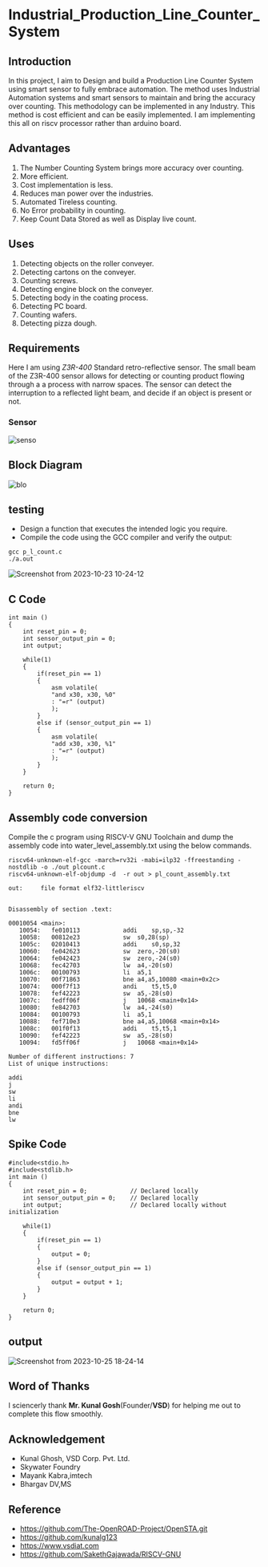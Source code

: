 # Industrial_Production_Line_Counter_System
## Introduction 

In this project, I aim to Design and build a Production Line Counter System  using smart sensor to fully embrace automation. The method uses Industrial Automation systems and smart sensors to maintain and bring the accuracy over counting. This methodology can be implemented in any Industry. This method is cost efficient and can be easily implemented. I am implementing this all on riscv processor rather than arduino board.

## Advantages
1. The Number Counting System brings more accuracy over counting.
2. More efficient.
3. Cost implementation is less.
4. Reduces man power over the industries.
5. Automated Tireless counting.
6. No Error probability in counting.
7. Keep Count Data Stored as well as Display live count.

## Uses
1. Detecting objects on the roller conveyer.
2. Detecting cartons on the conveyer.
3. Counting screws.
4. Detecting engine block on the conveyer.
5. Detecting body in the coating process.
6. Detecting PC board.
7. Counting wafers.
8. Detecting pizza dough.
## Requirements

Here I am using *Z3R-400* Standard retro-reflective sensor. The small beam of the Z3R-400 sensor allows for detecting or counting product flowing through a a process with narrow spaces. The sensor can detect the interruption to a reflected light beam, and decide if an object is present or not.
### Sensor

![senso](https://github.com/nitishkumar515/Industrial_Production_Line_Counter_System/assets/140998638/141af6b3-3514-4de2-8863-4a59784917e2)



## Block Diagram
![blo](https://github.com/nitishkumar515/Industrial_Production_Line_Counter_System/assets/140998638/8e505ea4-a3b2-4001-a0fc-fe4a352251a0)


## testing
* Design a function that executes the intended logic you require.
* Compile the code using the GCC compiler and verify the output:
```
gcc p_l_count.c
./a.out
```
![Screenshot from 2023-10-23 10-24-12](https://github.com/nitishkumar515/Industrial_Production_Line_Counter_System/assets/140998638/a1970178-dd77-47b1-a780-0e490d54a8cf)


## C Code
```
int main ()
{
    int reset_pin = 0;            
    int sensor_output_pin = 0;    
    int output;                   

    while(1)
    {
        if(reset_pin == 1)
        {
            asm volatile(
            "and x30, x30, %0"
            : "=r" (output)    
            );
        }
        else if (sensor_output_pin == 1)
        {
            asm volatile(
            "add x30, x30, %1"
            : "=r" (output)
            );
        } 
    }

    return 0;
}

```

## Assembly code conversion

Compile the c program using RISCV-V GNU Toolchain and dump the assembly code into water_level_assembly.txt using the below commands.
```
riscv64-unknown-elf-gcc -march=rv32i -mabi=ilp32 -ffreestanding -nostdlib -o ./out plcount.c
riscv64-unknown-elf-objdump -d  -r out > pl_count_assembly.txt

```
```
out:     file format elf32-littleriscv


Disassembly of section .text:

00010054 <main>:
   10054:	fe010113          	addi	sp,sp,-32
   10058:	00812e23          	sw	s0,28(sp)
   1005c:	02010413          	addi	s0,sp,32
   10060:	fe042623          	sw	zero,-20(s0)
   10064:	fe042423          	sw	zero,-24(s0)
   10068:	fec42703          	lw	a4,-20(s0)
   1006c:	00100793          	li	a5,1
   10070:	00f71863          	bne	a4,a5,10080 <main+0x2c>
   10074:	000f7f13          	andi	t5,t5,0
   10078:	fef42223          	sw	a5,-28(s0)
   1007c:	fedff06f          	j	10068 <main+0x14>
   10080:	fe842703          	lw	a4,-24(s0)
   10084:	00100793          	li	a5,1
   10088:	fef710e3          	bne	a4,a5,10068 <main+0x14>
   1008c:	001f0f13          	addi	t5,t5,1
   10090:	fef42223          	sw	a5,-28(s0)
   10094:	fd5ff06f          	j	10068 <main+0x14>
```
```
Number of different instructions: 7
List of unique instructions:
```
```
addi
j
sw
li
andi
bne
lw

```

## Spike Code
```
#include<stdio.h>
#include<stdlib.h>
int main ()
{
    int reset_pin = 0;            // Declared locally
    int sensor_output_pin = 0;    // Declared locally
    int output;                   // Declared locally without initialization

    while(1)
    {
        if(reset_pin == 1)
        {
            output = 0;
        }
        else if (sensor_output_pin == 1)
        {
            output = output + 1;
        } 
    }

    return 0;
}
```
## output
![Screenshot from 2023-10-25 18-24-14](https://github.com/nitishkumar515/Industrial_Production_Line_Counter_System/assets/140998638/f930162c-c538-4c9c-bf90-838820a20d45)





## Word of Thanks
I sciencerly thank **Mr. Kunal Gosh**(Founder/**VSD**) for helping me out to complete this flow smoothly.

## Acknowledgement
- Kunal Ghosh, VSD Corp. Pvt. Ltd.
- Skywater Foundry
- Mayank Kabra,imtech
- Bhargav DV,MS
  
## Reference 

- https://github.com/The-OpenROAD-Project/OpenSTA.git
- https://github.com/kunalg123
- https://www.vsdiat.com
- https://github.com/SakethGajawada/RISCV-GNU
